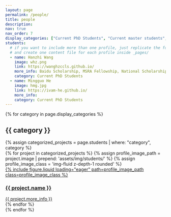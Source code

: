 ```yaml
---
layout: page
permalink: /people/
title: people
description: 
nav: true
nav_order: 7
display_categories: ["Current PhD Students", "Current master students", "Graduated PhD students", "Graduated master students"]
students:
  # if you want to include more than one profile, just replicate the following block
  # and create one content file for each profile inside _pages/
  - name: Hanzhi Wang
    image: whz.png
    link: https://wanghzccls.github.io/
    more_info: Baidu Scholarship, MSRA Fellowship, National Scholarship
    category: Current PhD Students
  - name: Mingguo He
    image: hmg.jpg
    link: https://ivam-he.github.io/
    more_info: 
    category: Current PhD Students
---
```


{% for category in page.display_categories %}
  <h2 class="category">{{ category }}</h2>
  {% assign categorized_projects = page.students | where: "category", category %}
  <div class="row row-cols-1 row-cols-md-4">
  {% for project in categorized_projects %}
    {% assign profile_image_path = project.image | prepend: 'assets/img/students/' %}
    {% assign profile_image_class = 'img-fluid z-depth-1 rounded' %}
    <div class="col">
      <a href="{{ project.link }}" class="no-decoration">
          <div class="card hoverable h-100">
              {% include figure.liquid loading="eager" path=profile_image_path class=profile_image_class %}
              <div class="card-body">
                  <h3 class="card-title">{{ project.name }}</h3>
                  <div class="card-text">{{ project.more_info }}</div>
              </div>
          </div>
      </a>
    </div>
  {% endfor %}
  </div>
{% endfor %}